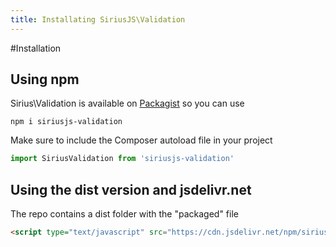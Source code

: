 ```yaml
---
title: Installating SiriusJS\Validation
---
```


#Installation

## Using npm

Sirius\Validation is available on [Packagist](https://packagist.org/packages/siriusphp/validation) so you can use
```
npm i siriusjs-validation
```

Make sure to include the Composer autoload file in your project
```javascript
import SiriusValidation from 'siriusjs-validation'
```

## Using the dist version and jsdelivr.net

The repo contains a dist folder with the "packaged" file

```html
<script type="text/javascript" src="https://cdn.jsdelivr.net/npm/siriusjs-validation/dist/validator.min.js" 
```
